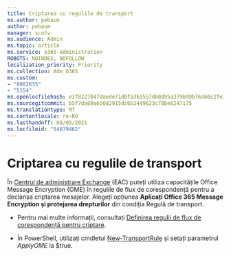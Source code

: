 ```yaml
---
title: Criptarea cu regulile de transport
ms.author: pebaum
author: pebaum
manager: scotv
ms.audience: Admin
ms.topic: article
ms.service: o365-administration
ROBOTS: NOINDEX, NOFOLLOW
localization_priority: Priority
ms.collection: Adm_O365
ms.custom:
- "9002635"
- "5154"
ms.openlocfilehash: e1f8227047daede71d0fa3b3557db0d95a379b99b76ab0c2fe1d6ed8cc213d4a
ms.sourcegitcommit: b5f7da89a650d2915dc652449623c78be6247175
ms.translationtype: MT
ms.contentlocale: ro-RO
ms.lasthandoff: 08/05/2021
ms.locfileid: "54079462"
---
```

# <a name="encryption-with-transport-rules"></a>Criptarea cu regulile de transport

În [Centrul de administrare Exchange](https://go.microsoft.com/fwlink/p/?linkid=834822) (EAC) puteți utiliza capacitățile Office Message Encryption (OME) în regulile de flux de corespondență pentru a declanșa criptarea mesajelor. Alegeți opțiunea **Aplicați Office 365 Message Encryption și protejarea drepturilor** din condiția Regulă de transport.

- Pentru mai multe informații, consultați [Definirea regulii de flux de corespondență pentru criptare](https://docs.microsoft.com/microsoft-365/compliance/define-mail-flow-rules-to-encrypt-email).

- În PowerShell, utilizați cmdletul [New-TransportRule](https://docs.microsoft.com/microsoft-365/compliance/define-mail-flow-rules-to-encrypt-email?view=o365-worldwide#use-exchange-online-powershell-to-create-a-mail-flow-rule-for-encrypting-email-messages-without-the-new-ome-capabilities) și setați parametrul *ApplyOME* la $true.
